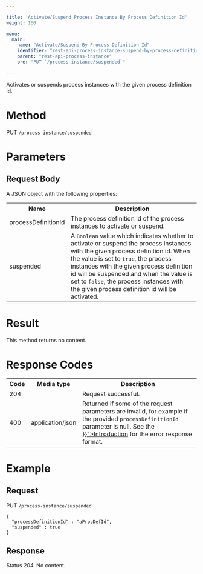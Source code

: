 ```yaml
---

title: 'Activate/Suspend Process Instance By Process Definition Id'
weight: 160

menu:
  main:
    name: "Activate/Suspend By Process Definition Id"
    identifier: "rest-api-process-instance-suspend-by-process-definition-id"
    parent: "rest-api-process-instance"
    pre: "PUT `/process-instance/suspended`"

---
```



Activates or suspends process instances with the given process definition id.

# Method

PUT `/process-instance/suspended`

# Parameters

## Request Body

A JSON object with the following properties:

<table class="table table-striped">
  <tr>
    <th>Name</th>
    <th>Description</th>
  </tr>
  <tr>
    <td>processDefinitionId</td>
    <td>The process definition id of the process instances to activate or suspend.</td>
  </tr>  
  <tr>
    <td>suspended</td>
    <td>A <code>Boolean</code> value which indicates whether to activate or suspend the process instances with the given process definition id. When the value is set to <code>true</code>, the process instances with the given process definition id will be suspended and when the value is set to <code>false</code>, the process instances with the given process definition id will be activated.</td>
  </tr>
</table>


# Result

This method returns no content.

  
# Response Codes

<table class="table table-striped">
  <tr>
    <th>Code</th>
    <th>Media type</th>
    <th>Description</th>
  </tr>
  <tr>
    <td>204</td>
    <td></td>
    <td>Request successful.</td>
  </tr>
  <tr>
    <td>400</td>
    <td>application/json</td>
    <td>Returned if some of the request parameters are invalid, for example if the provided <code>processDefinitionId</code> parameter is null. See the <a href="{{< ref "/reference/rest/overview/_index.md#error-handling" >}}">Introduction</a> for the error response format.</td>
  </tr>
</table>

  
# Example

## Request

PUT `/process-instance/suspended`
  
    {
      "processDefinitionId" : "aProcDefId",
      "suspended" : true
    }
     
## Response
    
Status 204. No content.
